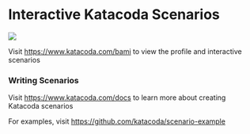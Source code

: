 # Interactive Katacoda Scenarios

[![](http://shields.katacoda.com/katacoda/bami/count.svg)](https://www.katacoda.com/bami "Get your profile on Katacoda.com")

Visit https://www.katacoda.com/bami to view the profile and interactive scenarios

### Writing Scenarios
Visit https://www.katacoda.com/docs to learn more about creating Katacoda scenarios

For examples, visit https://github.com/katacoda/scenario-example
